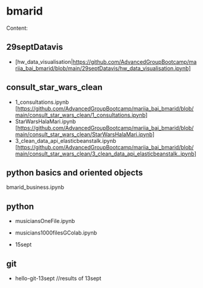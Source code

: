 # bmarid
Content:
## 29septDatavis
* [hw_data_visualisation|https://github.com/AdvancedGroupBootcamp/mariia_bai_bmarid/blob/main/29septDatavis/hw_data_visualisation.ipynb]

## consult_star_wars_clean

* 1_consultations.ipynb [https://github.com/AdvancedGroupBootcamp/mariia_bai_bmarid/blob/main/consult_star_wars_clean/1_consultations.ipynb]
* StarWarsHalaMari.ipynb [https://github.com/AdvancedGroupBootcamp/mariia_bai_bmarid/blob/main/consult_star_wars_clean/StarWarsHalaMari.ipynb]
* 3_clean_data_api_elasticbeanstalk.ipynb [https://github.com/AdvancedGroupBootcamp/mariia_bai_bmarid/blob/main/consult_star_wars_clean/3_clean_data_api_elasticbeanstalk..ipynb]

## python basics and oriented objects

bmarid_business.ipynb

## python

* musiciansOneFile.ipynb

* musicians1000filesGColab.ipynb

* 15sept

## git

* hello-git-13sept //results of 13sept
